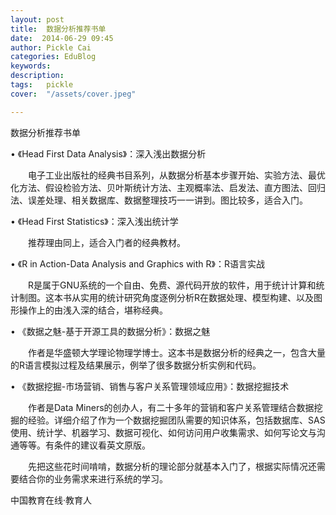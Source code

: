 ```yaml
---
layout: post  
title:  数据分析推荐书单  
date:  2014-06-29 09:45  
author: Pickle Cai  
categories: EduBlog  
keywords: 
description:   
tags:	pickle   
cover:  "/assets/cover.jpeg"  

---  
```

    


数据分析推荐书单









• 《Head First Data Analysis》：深入浅出数据分析



　　电子工业出版社的经典书目系列，从数据分析基本步骤开始、实验方法、最优化方法、假设检验方法、贝叶斯统计方法、主观概率法、启发法、直方图法、回归法、误差处理、相关数据库、数据整理技巧一一讲到。图比较多，适合入门。









• 《Head First Statistics》：深入浅出统计学



　　推荐理由同上，适合入门者的经典教材。









• 《R in Action-Data Analysis and Graphics with R》：R语言实战



　　R是属于GNU系统的一个自由、免费、源代码开放的软件，用于统计计算和统计制图。这本书从实用的统计研究角度逐例分析R在数据处理、模型构建、以及图形操作上的由浅入深的结合，堪称经典。









• 《数据之魅-基于开源工具的数据分析》：数据之魅



　　作者是华盛顿大学理论物理学博士。这本书是数据分析的经典之一，包含大量的R语言模拟过程及结果展示，例举了很多数据分析实例和代码。









• 《数据挖掘-市场营销、销售与客户关系管理领域应用》：数据挖掘技术



　　作者是Data Miners的创办人，有二十多年的营销和客户关系管理结合数据挖掘的经验。详细介绍了作为一个数据挖掘团队需要的知识体系，包括数据库、SAS使用、统计学、机器学习、数据可视化、如何访问用户收集需求、如何写论文与沟通等等。有条件的建议看英文原版。









　　先把这些花时间啃啃，数据分析的理论部分就基本入门了，根据实际情况还需要结合你的业务需求来进行系统的学习。



		    
 中国教育在线·教育人

